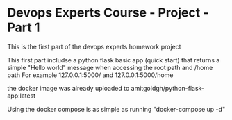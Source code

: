 # Devops Experts Course - Project - Part 1

This is the first part of the devops experts homework project

This first part includse a python flask basic app (quick start) that returns a simple "Hello world" message when accessing the root path and /home path
For example 127.0.0.1:5000/ and 127.0.0.1:5000/home

the docker image was already uploaded to amitgoldgh/python-flask-app:latest

Using the docker compose is as simple as running "docker-compose up -d"
